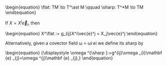 \begin{equation}
\flat: TM \to T^\ast M \qquad \sharp: T^*M \to TM
\end{equation}

If $X = X^i\vec{e}_i$, then

\begin{equation}
X^\flat := g_{ij}X^i\vec{e}^j = X_j\vec{e}^j
\end{equation}

Alternatively, given a covector field ω = ωi ei we define its sharp by

\begin{equation}
{\displaystyle \omega ^{\sharp }:=g^{ij}\omega _{i}\mathbf {e} _{j}=\omega ^{j}\mathbf {e} _{j},}
\end{equation}